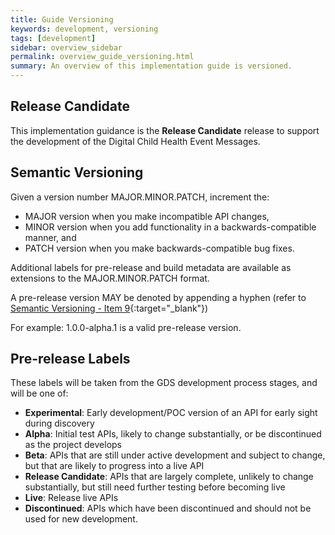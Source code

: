 ```yaml
---
title: Guide Versioning
keywords: development, versioning
tags: [development]
sidebar: overview_sidebar
permalink: overview_guide_versioning.html
summary: An overview of this implementation guide is versioned.
---
```


## Release Candidate ##

This implementation guidance is the **Release Candidate** release to support the development of the Digital Child Health Event Messages. 

## Semantic Versioning ##

Given a version number MAJOR.MINOR.PATCH, increment the:

- MAJOR version when you make incompatible API changes,
- MINOR version when you add functionality in a backwards-compatible manner, and
- PATCH version when you make backwards-compatible bug fixes.

Additional labels for pre-release and build metadata are available as extensions to the MAJOR.MINOR.PATCH format.

A pre-release version MAY be denoted by appending a hyphen (refer to [Semantic Versioning - Item 9](http://semver.org/#spec-item-9){:target="_blank"})

For example: 1.0.0-alpha.1 is a valid pre-release version.

## Pre-release Labels ##

These labels will be taken from the GDS development process stages, and will be one of:

 - **Experimental**: Early development/POC version of an API for early sight during discovery
 - **Alpha**: Initial test APIs, likely to change substantially, or be discontinued as the project develops
 - **Beta**: APIs that are still under active development and subject to change, but that are likely to progress into a live API
 - **Release Candidate**: APIs that are largely complete, unlikely to change substantially, but still need further testing before becoming live
 - **Live**: Release live APIs
 - **Discontinued**: APIs which have been discontinued and should not be used for new development.


